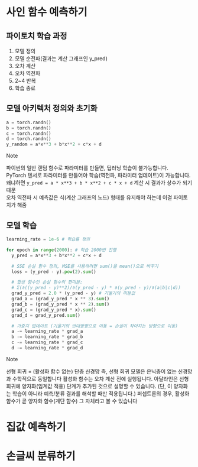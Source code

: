 # 사인 함수 예측하기
## 파이토치 학습 과정
1. 모델 정의
2. 모델 순전파(결과는 계산 그래프인 y_pred)
3. 오차 계산
4. 오차 역전파
5. 2~4 반복
6. 학습 종료

## 모델 아키텍처 정의와 초기화
```python
a = torch.randn()
b = torch.randn()
c = torch.randn()
d = torch.randn()
y_random = a*x**3 + b*x**2 + c*x + d
```

> [!note]
> 파이썬의 일반 랜덤 함수로 파라미터를 만들면, 딥러닝 학습이 불가능합니다.   
> PyTorch 텐서로 파라미터를 만들어야 학습(역전파, 파라미터 업데이트)이 가능합니다.   
> 왜냐하면 `y_pred = a * x**3 + b * x**2 + c * x + d` 계산 시 결과가 상수가 되기 때문   
> 오차 역전파 시 예측값은 식(계산 그래프의 노드) 형태를 유지해야 하는데 이걸 파이토치가 해줌

## 모델 학습
```python
learning_rate = 1e-6 # 학습률 정의

for epoch in range(2000): # 학습 2000번 진행
  y_pred = a*x**3 + b*x**2 + c*x + d

  # SSE 손실 함수 정의, MSE를 사용하려면 sum()을 mean()으로 바꾸기
  loss = (y_pred - y).pow(2).sum()

  # 합성 함수인 손실 함수의 편미분:
  # Σ(∂((y_pred - y)**2)/∂(y_pred - y) * ∂(y_pred - y)/∂(a|b|c|d))
  grad_y_pred = 2.0 * (y_pred - y) # 기울기의 미분값
  grad_a = (grad_y_pred * x ** 3).sum()
  grad_b = (grad_y_pred * x ** 2).sum()
  grad_c = (grad_y_pred * x).sum()
  grad_d = grad_y_pred.sum()

  # 가중치 업데이트 (기울기의 반대방향으로 이동 = 손실이 작아지는 방향으로 이동)
  a -= learning_rate * grad_a 
  b -= learning_rate * grad_b
  c -= learning_rate * grad_c
  d -= learning_rate * grad_d
```

> [!note]
> 선형 회귀 = (활성화 함수 없는) 단층 신경망
> 즉, 선형 회귀 모델은 은닉층이 없는 신경망과 수학적으로 동일합니다
> 활성화 함수는 오차 계산 전에 실행됩니다.
> 아달라인은 선형 회귀에 양자화(임계값 적용) 단계가 추가된 것으로 설명할 수 있습니다.
> (단, 이 양자화는 학습이 아니라 예측/분류 결과를 해석할 때만 적용됩니다.)
> 퍼셉트론의 경우, 활성화 함수가 곧 양자화 함수(계단 함수) 그 자체라고 볼 수 있습니다

# 집값 예측하기
# 손글씨 분류하기
